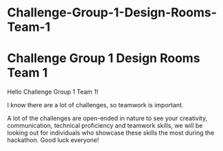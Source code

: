 # Challenge-Group-1-Design-Rooms-Team-1
# Challenge Group 1 Design Rooms Team 1

Hello Challenge Group 1 Team 1!  

I know there are a lot of challenges, so teamwork is important.

A lot of the challenges are open-ended in nature to see your creativity, communication, technical proficiency and teamwork skills, we will be looking out for individuals who showcase these skills the most during the hackathon. Good luck everyone!
